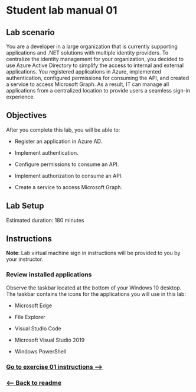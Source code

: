 # Student lab manual 01

## Lab scenario

You are a developer in a large organization that is currently supporting applications and .NET solutions with multiple identity providers. To centralize the identity management for your organization, you decided to use Azure Active Directory to simplify the access to internal and external applications. You registered applications in Azure, implemented authentication, configured permissions for consuming the API, and created a service to access Microsoft Graph. As a result, IT can manage all applications from a centralized location to provide users a seamless sign-in experience.

## Objectives

After you complete this lab, you will be able to:

- Register an application in Azure AD.

- Implement authentication.

- Configure permissions to consume an API.

- Implement authorization to consume an API.

- Create a service to access Microsoft Graph.

## Lab Setup

Estimated duration: 180 minutes

## Instructions

**Note**:
Lab virtual machine sign in instructions will be provided to you by your instructor. 

### Review installed applications

Observe the taskbar located at the bottom of your Windows 10 desktop. The taskbar contains the icons for the applications you will use in this lab:

- Microsoft Edge

- File Explorer

- Visual Studio Code

- Microsoft Visual Studio 2019

- Windows PowerShell


### [Go to exercise 01 instructions -->](02-Exercise-1-Registering-an-application-in-Azure-Active-Directory.md)

### [<-- Back to readme](../README.md)
